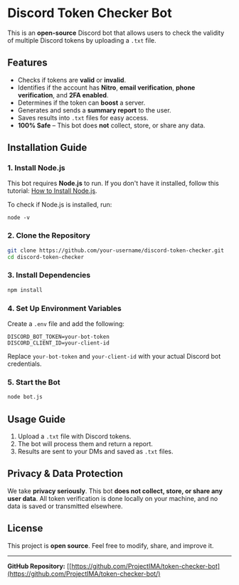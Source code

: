 # Discord Token Checker Bot

This is an **open-source** Discord bot that allows users to check the validity of multiple Discord tokens by uploading a `.txt` file.

## Features
- Checks if tokens are **valid** or **invalid**.
- Identifies if the account has **Nitro**, **email verification**, **phone verification**, and **2FA enabled**.
- Determines if the token can **boost** a server.
- Generates and sends a **summary report** to the user.
- Saves results into `.txt` files for easy access.
- **100% Safe** – This bot does **not** collect, store, or share any data.

## Installation Guide

### 1. Install Node.js
This bot requires **Node.js** to run. If you don't have it installed, follow this tutorial: [How to Install Node.js](https://www.youtube.com/watch?v=kQabFyl9r9I).

To check if Node.js is installed, run:
```
node -v
```

### 2. Clone the Repository
```sh
git clone https://github.com/your-username/discord-token-checker.git
cd discord-token-checker
```

### 3. Install Dependencies
```sh
npm install
```

### 4. Set Up Environment Variables
Create a `.env` file and add the following:
```
DISCORD_BOT_TOKEN=your-bot-token
DISCORD_CLIENT_ID=your-client-id
```
Replace `your-bot-token` and `your-client-id` with your actual Discord bot credentials.

### 5. Start the Bot
```sh
node bot.js
```

## Usage Guide
1. Upload a `.txt` file with Discord tokens.
2. The bot will process them and return a report.
3. Results are sent to your DMs and saved as `.txt` files.

## **Privacy & Data Protection**
We take **privacy seriously**. This bot **does not collect, store, or share any user data**. All token verification is done locally on your machine, and no data is saved or transmitted elsewhere.

## License
This project is **open source**. Feel free to modify, share, and improve it.

---
**GitHub Repository:** [[https://github.com/ProjectIMA/token-checker-bot](https://github.com/ProjectIMA/token-checker-bot/)
